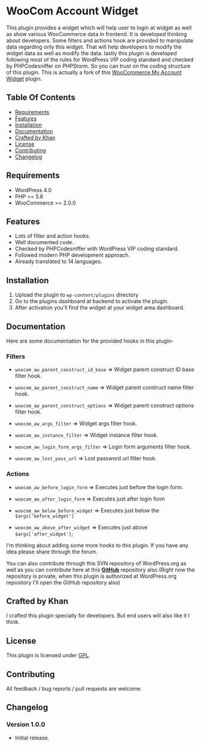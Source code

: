 # WooCom Account Widget

This plugin provides a widget which will help user to login at widget as well as show various WooCommerce data in frontend. It is developed thinking about developers. Some filters and actions hook are provided to manipulate data regarding only this widget. That will help developers to modify the widget data as well as modify the data. lastly this plugin is developed following most of the rules for WordPress VIP coding standard and checked by PHPCodesniffer on PHPStorm. So you can trust on the coding structure of this plugin. This is actually a fork of this [WooCommerce My Account Widget](https://wordpress.org/plugins/woocommerce-my-account-widget/) plugin.

## Table Of Contents

* [Requirements](#requirements)
* [Features](#features)
* [Installation](#installation)
* [Documentation](#documentation)
* [Crafted by Khan](#crafted-by-khan)
* [License](#license)
* [Contributing](#contributing)
* [Changelog](#changelog)


## Requirements
* WordPress 4.0
* PHP >= 5.6
* WooCommerce >= 2.0.0

## Features
*   Lots of filter and action hooks.
*   Well documented code.
*   Checked by PHPCodesniffer with WordPress VIP coding standard.
*   Followed modern PHP development approach.
*   Already translated to 14 languages.

## Installation

1. Upload the plugin to `wp-content/plugins` directory
2. Go to the plugins dashboard at backend to activate the plugin.
3. After activation you\'ll find the widget at your widget area dashboard.

## Documentation
Here are some documentation for the provided hooks in this plugin-

### Filters

* `woocom_aw_parent_construct_id_base` => Widget parent construct ID base filter hook.

* `woocom_aw_parent_construct_name` => Widget parent construct name filter hook.

* `woocom_aw_parent_construct_options` => Widget parent construct options filter hook.

* `woocom_aw_args_filter` => Widget args filter hook.

* `woocom_aw_instance_filter` => Widget instance filter hook.

* `woocom_aw_login_form_args_filter` => Login form arguments filter hook.

* `woocom_aw_lost_pass_url` => Lost password url filter hook.

### Actions

* `woocom_aw_before_login_form` => Executes just before the login form.

* `woocom_aw_after_login_form` => Executes just after login form

* `woocom_aw_below_before_widget` => Executes just below the `$args['before_widget']`

* `woocom_aw_above_after_widget` => Executes just above `$args['after_widget']`;

I'm thinking about adding some more hooks to this plugin. If you have any idea please share through the forum.

You can also contribute through this SVN repository of WordPress.org as well as you can contribute here at this **[GitHub](https://github.com/rnaby/woocom-account-widget)** repository also.(Right now the repository is private, when this plugin is authorized at WordPress.org repository I'll open the GitHub repository also)

## Crafted by Khan

I crafted this plugin specially for developers. But end users will also like it I think. 

## License
This plugin is licensed under [GPL](https://www.gnu.org/licenses/gpl.txt).

## Contributing

All feedback / bug reports / pull requests are welcome.


## Changelog

### Version 1.0.0

* Initial release.

